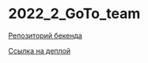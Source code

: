 # 2022_2_GoTo_team

[Репозиторий бекенда](https://github.com/go-park-mail-ru/2022_2_GoTo_team/tree/backend-api)

[Ссылка на деплой](http://95.163.213.142:3004/)
